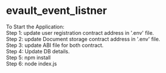 # evault_event_listner

To Start the Application:  
Step 1: update user registration contract address in '.env' file.  
Step 2: update Document storage contract address in '.env' file.  
Step 3: update ABI file for both contract.  
Step 4: Update DB details.  
Step 5: npm install  
Step 6: node index.js  
